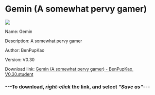 # Gemin (A somewhat pervy gamer)

<img src = "https://raw.githubusercontent.com/Arbiter1223/Daigaku-Gurashi-Custom-Students/master/Students/Files/Gemin%20(A%20somewhat%20pervy%20gamer).png">

Name: Gemin

Description: A somewhat pervy gamer

Author: BenPupKao

Version: V0.30

Download link: <a href="https://raw.githubusercontent.com/Arbiter1223/Daigaku-Gurashi-Custom-Students/master/Students/Files/Gemin%20(A%20somewhat%20pervy%20gamer)%20-%20BenPupKao%2C%20V0.30.student">Gemin (A somewhat pervy gamer) - BenPupKao, V0.30.student</a>

### ---**To download, _right-click_ the link, and select _"Save as"_**---
